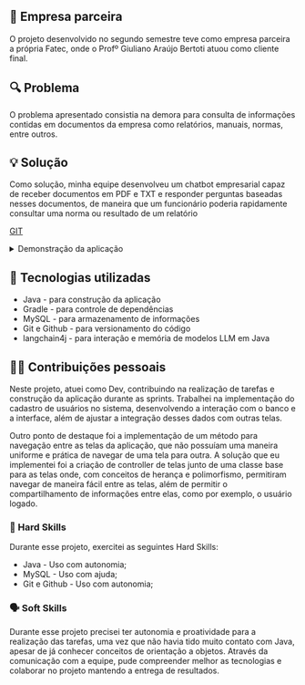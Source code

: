## 🏢 Empresa parceira
O projeto desenvolvido no segundo semestre teve como empresa parceira a própria Fatec, onde o Profº Giuliano Araújo Bertoti atuou como cliente final. 

## 🔍 Problema
O problema apresentado consistia na demora para consulta de informações contidas em documentos da empresa como relatórios, manuais, normas, entre outros. 

## 💡 Solução
Como solução, minha equipe desenvolveu um chatbot empresarial capaz de receber documentos em PDF e TXT e responder perguntas baseadas nesses documentos, de maneira que um funcionário poderia rapidamente consultar uma norma ou resultado de um relatório

[GIT](https://github.com/C0demain/ParrotAI)

<details>
  <summary>Demonstração da aplicação</summary>
  <p align="center">
    <img
    src="https://github.com/BrunoVieira003/ScrumAcademy/raw/main/API%20imagens/videoapi.gif"
    alt="foto"
    style="width: 90%; border-radius: 2%;"
    />
  </p>
</details>

## 🧰 Tecnologias utilizadas
- Java - para construção da aplicação
- Gradle - para controle de dependências
- MySQL - para armazenamento de informações
- Git e Github - para versionamento do código
- langchain4j - para interação e memória de modelos LLM em Java

## 🧑‍💻 Contribuições pessoais
Neste projeto, atuei como Dev, contribuindo na realização de tarefas e construção da aplicação durante as sprints. Trabalhei na implementação do cadastro de usuários no sistema, desenvolvendo a interação com o banco e a interface, além de ajustar a integração desses dados com outras telas.

Outro ponto de destaque foi a implementação de um método para navegação entre as telas da aplicação, que não possuíam uma maneira uniforme e prática de navegar de uma tela para outra. A solução que eu implementei foi a criação de controller de telas junto de uma classe base para as telas onde, com conceitos de herança e polimorfismo, permitiram navegar de maneira fácil entre as telas, além de permitir o compartilhamento de informações entre elas, como por exemplo, o usuário logado.

### 🔧 Hard Skills
Durante esse projeto, exercitei as seguintes Hard Skills:
- Java - Uso com autonomia;
- MySQL - Uso com ajuda;
- Git e Github - Uso com autonomia;

### 🗣️ Soft Skills
Durante esse projeto precisei ter autonomia e proatividade para a realização das tarefas, uma vez que não havia tido muito contato com Java, apesar de já conhecer conceitos de orientação a objetos. Através da comunicação com a equipe, pude compreender melhor as tecnologias e colaborar no projeto mantendo a entrega de resultados.
